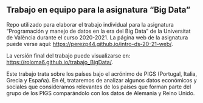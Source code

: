 Trabajo en equipo para la asignatura “Big Data”
-----------------------------------------------

Repo utilizado para elaborar el trabajo individual para la asignatura
“Programación y manejo de datos en la era del Big Data” de la
Universitat de València durante el curso 2020-2021. La página web de la
asignatura puede verse aquí:
<a href="https://perezp44.github.io/intro-ds-20-21-web/" class="uri">https://perezp44.github.io/intro-ds-20-21-web/</a>.

La versión final del trabajo puede visualizarse en:
<a href="https://roloma6.github.io/trabajo_BigData/" class="uri">https://roloma6.github.io/trabajo_BigData/</a>.

Este trabajo trata sobre los países bajo el acrónimo de PIGS (Portugal,
Italia, Grecia y España). En él, trataremos de analizar algunos datos
económicos y sociales que consideramos relevantes de los países que
forman parte del grupo de los PIGS comparándolo con los datos de
Alemania y Reino Unido.
